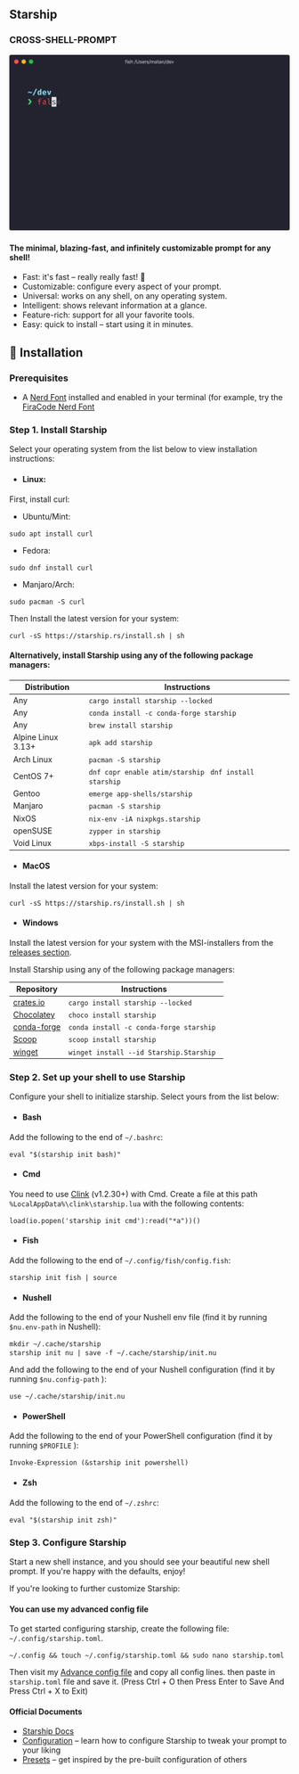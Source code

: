 
## Starship
### CROSS-SHELL-PROMPT

![App Screenshot](https://raw.githubusercontent.com/starship/starship/master/media/demo.gif)


#### The minimal, blazing-fast, and infinitely customizable prompt for any shell!

 - Fast: it's fast – really really fast! 🚀
 - Customizable: configure every aspect of your prompt.
 - Universal: works on any shell, on any operating system.
 - Intelligent: shows relevant information at a glance.
 - Feature-rich: support for all your favorite tools.
 - Easy: quick to install – start using it in minutes.

## 🚀 Installation
### Prerequisites

- A [Nerd Font](https://www.nerdfonts.com/) installed and enabled in your terminal (for example, try the [FiraCode Nerd Font](https://www.nerdfonts.com/font-downloads)

### Step 1. Install Starship
Select your operating system from the list below to view installation instructions:

- #### Linux:
First, install curl:
- Ubuntu/Mint:
```
sudo apt install curl
```
- Fedora:
```
sudo dnf install curl
```
- Manjaro/Arch:
```
sudo pacman -S curl
```

Then Install the latest version for your system:
```
curl -sS https://starship.rs/install.sh | sh
```
#### Alternatively, install Starship using any of the following package managers: 

| **Distribution**   | **Instructions**                                                     |
|--------------------|----------------------------------------------------------------------|
| Any                | ``` cargo install starship --locked  ```                             |
| Any                | ``` conda install -c conda-forge starship  ```                       |
| Any                | ``` brew install starship  ```                                       |
| Alpine Linux 3.13+ | ``` apk add starship  ```                                            |
| Arch Linux         | ``` pacman -S starship  ```                                          |
| CentOS 7+          | ``` dnf copr enable atim/starship  ``` ``` dnf install starship  ``` |
| Gentoo             | ``` emerge app-shells/starship  ```                                  |
| Manjaro            | ``` pacman -S starship  ```                                          |
| NixOS              | ``` nix-env -iA nixpkgs.starship  ```                                |
| openSUSE           | ``` zypper in starship  ```                                          |
| Void Linux         | ``` xbps-install -S starship  ```                                    |

- #### MacOS
Install the latest version for your system:
```
curl -sS https://starship.rs/install.sh | sh
```

- #### Windows
Install the latest version for your system with the MSI-installers from the [releases section](https://github.com/starship/starship/releases/tag/v1.17.1).

Install Starship using any of the following package managers:

| **Repository** | **Instructions**                               |
|----------------|------------------------------------------------|
| [crates.io](https://crates.io/crates/starship)      | ``` cargo install starship --locked  ```       |
| [Chocolatey](https://community.chocolatey.org/packages/starship)     | ``` choco install starship  ```                |
| [conda-forge](https://anaconda.org/conda-forge/starship)    | ``` conda install -c conda-forge starship  ``` |
| [Scoop](https://github.com/ScoopInstaller/Main/blob/master/bucket/starship.json)          | ``` scoop install starship  ```                |
| [winget](https://github.com/microsoft/winget-pkgs/tree/master/manifests/s/Starship/Starship)         | ``` winget install --id Starship.Starship  ``` |

###  Step 2. Set up your shell to use Starship
Configure your shell to initialize starship. Select yours from the list below:

- #### Bash
Add the following to the end of ```~/.bashrc```:
```
eval "$(starship init bash)"
```

- #### Cmd
You need to use [Clink](https://chrisant996.github.io/clink/clink.html) (v1.2.30+) with Cmd. Create a file at this path ``` %LocalAppData%\clink\starship.lua ``` with the following contents:
```
load(io.popen('starship init cmd'):read("*a"))()
```
- #### Fish
Add the following to the end of ``` ~/.config/fish/config.fish ```:

```
starship init fish | source
```

- #### Nushell
Add the following to the end of your Nushell env file (find it by running ``` $nu.env-path ``` in Nushell):
```
mkdir ~/.cache/starship
starship init nu | save -f ~/.cache/starship/init.nu

```
And add the following to the end of your Nushell configuration (find it by running ``` $nu.config-path ``` ):
```
use ~/.cache/starship/init.nu
```
- #### PowerShell
Add the following to the end of your PowerShell configuration (find it by running ``` $PROFILE ``` ):
```
Invoke-Expression (&starship init powershell)
```
- #### Zsh
Add the following to the end of ``` ~/.zshrc ```:

```
eval "$(starship init zsh)" 
```

###  Step 3. Configure Starship

Start a new shell instance, and you should see your beautiful new shell prompt. If you're happy with the defaults, enjoy!

If you're looking to further customize Starship:

#### You can use my advanced config file
To get started configuring starship, create the following file: ``` ~/.config/starship.toml ```.
```
~/.config && touch ~/.config/starship.toml && sudo nano starship.toml
```
Then visit my [Advance config file](https://gist.github.com/azmarifdev/7a3bc1a098ce5eca1dfedae7f336cc82) and copy all config lines. then paste in ``` starship.toml ``` file and save it. (Press Ctrl + O then Press Enter to Save And Press Ctrl + X to Exit)

#### Official Documents
- [Starship Docs](https://starship.rs/)
- [Configuration](https://starship.rs/config/) – learn how to configure Starship to tweak your prompt to your liking
- [Presets](https://starship.rs/presets/) – get inspired by the pre-built configuration of others

